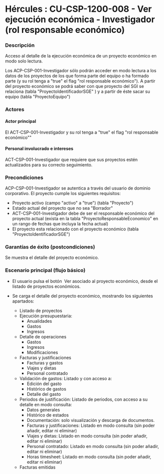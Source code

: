 # Hércules : CU\-CSP\-1200\-008 \- Ver ejecución económica \- Investigador (rol responsable económico)



### Descripción

Acceso al detalle de la ejecución económica de un proyecto económico en modo solo lectura.

Los ACP\-CSP\-001\-Investigador sólo podrán acceder en modo lectura a los datos de los proyectos de los que forma parte del equipo o ha formado parte (y su rol tenga a "true" el flag "rol responsable económico"). A partir del proyecto económico se podrá saber con que proyecto del SGI se relaciona (tabla "ProyectoIdentificadorSGE" ) y a partir de éste sacar su equipo (tabla "ProyectoEquipo")

### Actores

#### Actor principal

El ACT\-CSP\-001\-Investigador y su rol tenga a "true" el flag "rol responsable económico""

#### Personal involucrado e intereses

ACT\-CSP\-001\-Investigador que requiere que sus proyectos estén actualizados para su correcto seguimiento.

### Precondiciones

ACP\-CSP\-001\-Investigador se autentica a través del usuario de dominio corporativo. El proyecto cumple los siguientes requisitos:

* Proyecto activo (campo "activo" a "true") (tabla "Proyecto")
* Estado actual del proyecto que no sea "Borrador"
* ACT\-CSP\-001\-Investigador debe de ser el responsable económico del proyecto actual (exista en la tabla "ProyectoResponsableEconomico" en un rango de fechas que incluya la fecha actual)
* El proyecto esta relacionado con el proyecto económico (tabla "ProyectoIdentificadorSGE")

  


### Garantías de éxito (postcondiciones)

Se muestra el detalle del proyecto económico.

### Escenario principal (flujo básico)

* El usuario pulsa el botón  Ver asociado al proyecto económico, desde el listado de proyectos económicos.
* Se carga el detalle del proyecto económico, mostrando los siguientes apartados:


	+ Listado de proyectos
	+ Ejecución presupuestaria:
		- Anualidades
		- Gastos
		- Ingresos
	+ Detalle de operaciones
		- Gastos
		- Ingresos
		- Modificaciones
	+ Facturas y justificaciones
		- Facturas y gastos
		- Viajes y dietas
		- Personal contratado
	+ Validación de gastos: Listado y con acceso a:
		- Edición del gasto
		- Histórico de gastos
		- Detalle del gasto
	+ Periodos de justificación: Listado de periodos, con acceso a su detalle en modo consulta:
		- Datos generales
		- Histórico de estados
		- Documentación: solo visualización y descarga de documentos.
		- Facturas y justificaciones: Listado en modo consulta (sin poder añadir, editar ni eliminar)
		- Viajes y dietas: Listado en modo consulta (sin poder añadir, editar ni eliminar)
		- Personal contratado: Listado en modo consulta (sin poder añadir, editar ni eliminar)
		- Horas timesheet: Listado en modo consulta (sin poder añadir, editar ni eliminar)
	+ Facturas emitidas




